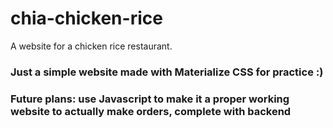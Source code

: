 # chia-chicken-rice
A website for a chicken rice restaurant.

### Just a simple website made with Materialize CSS for practice :) 
### Future plans: use Javascript to make it a proper working website to actually make orders, complete with backend
